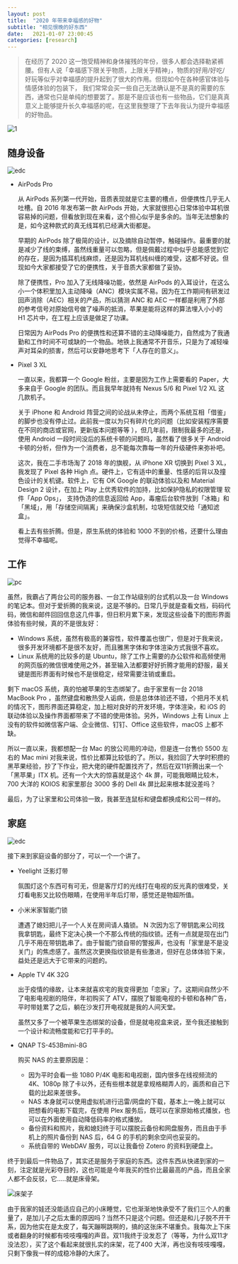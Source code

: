 ```yaml
---
layout: post
title:  "2020 年带来幸福感的好物"
subtitle: "相见恨晚的好东西"
date:   2021-01-07 23:00:45
categories: [research]
---
```



> 在经历了 2020 这一饱受精神和身体摧残的年份，很多人都会选择勒紧裤腰。但有人说「幸福感下限关乎物质，上限关乎精神」，物质的好用/好吃/好玩等似乎对幸福感的提升起到了很大的作用。但现如今在各种感官体验与情感体验的包装下， 我们常常会买一些自己无法确认是不是真的需要的东西，通常也只是单纯的想要罢了。那是不是应该也有一些物品，它们是真真意义上能够提升长久幸福感的呢，在这里我整理了下去年我认为提升幸福感的好物品。

![1](https://i.imgur.com/gpEjQHX.jpg)

## 随身设备

![edc](https://i.imgur.com/llY9tKm.jpg)

- AirPods Pro

  从 AirPods 系列第一代开始，音质表现就是它主要的槽点，但便携性几乎无人吐槽。自 2016 年发布第一款 AirPods 开始，大家就很担心日常体验中耳机很容易掉的问题，但看放到现在来看，这个担心似乎是多余的。当年无法想象的是，如今这种款式的真无线耳机已经满大街都是。

  早期的 AirPods 除了极简的设计，以及摘除自动暂停，触碰操作。最重要的就是减少了线的束缚，虽然线重量可以忽略，但是佩戴过程中似乎总能感觉到它的存在，是因为插耳机线麻烦，还是因为耳机线纠缠的难受，这都不好说。但现如今大家都接受了它的便携性，关于音质大家都做了妥协。

  除了便携性，Pro 加入了无线降噪功能，依然是 AirPods 的入耳设计，在这么小一个体积里加入主动降噪（ANC）模块实属不易。因为在工作期间有研发过回声消除（AEC）相关的产品，所以猜测 ANC 和 AEC 一样都是利用了外部的参考信号对原始信号做了噪声的抵消，苹果是能将这样的算法埋入小小的 H1 芯片中，在工程上应该是做足了功课。

  日常因为 AirPods Pro 的便携性和还算不错的主动降噪能力，自然成为了我通勤和工作时间不可或缺的一个物品。地铁上我通常不开音乐，只是为了减轻噪声对耳朵的损害，然后可以安静地思考下「人存在的意义」。

- Pixel 3 XL

  一直以来，我都算一个 Google 粉丝，主要是因为工作上需要看的 Paper，大多来自于 Google 的团队。而且我早年就持有 Nexus 5/6 和 Pixel 1/2 XL 这几款机子。
  
  关于 iPhone 和 Android 阵营之间的论战从未停止，而两个系统互相「借鉴」的脚步也没有停止过。此前我一度以为只有碎片化的问题（比如安装程序需要在不同的商店或官网，更新版本问题等等 ），但几年前，限制我最多的还是，使用 Android 一段时间没后的系统卡顿的问题吗，虽然看了很多关于 Android 卡顿的分析，但作为一个消费者，总不能每次靠每一年的升级硬件来弥补吧。
  
  这次，我在二手市场淘了 2018 年的旗舰，从 iPhone XR 切换到 Pixel 3 XL，我发现了 Pixel 各种 High 点。硬件上，它有适中的重量、性感的后背以及撞色设计的关机键。软件上，它有 OK Google 的联动体验以及和 Material Design 2 设计，在加上 Play 上优秀软件的加持，比如保护隐私的权限管理 软件「App Ops」， 支持伪造的信息返回给 App，毒瘤后台软件放到「冰箱」和「黑域」，用「存储空间隔离」来确保沙盒机制，垃圾短信就交给「通知滤盒」。
  
  看上去有些折腾。但是，原生系统的体验和 1000 不到的价格，还要什么理由觉得不幸福呢。

## 工作

![pc](https://i.imgur.com/yyeUGvj.jpg)

虽然，我霸占了两台公司的服务器、一台工作站级别的台式机以及一台 Windows 的笔记本。但对于爱折腾的我来说，这是不够的。日常几乎就是查看文档，码码代码，微信和邮件回回信息这几件事，但日积月累下来，发现这些设备下的图形界面体验有些时候，真的不是很友好：

- Windows 系统，虽然有极高的兼容性，软件覆盖也很广，但是对于我来说，很多开发环境都不是很不友好，而且雅黑字体和字体渲染方式我很不喜欢。
- Linux 系统用的比较多的是 Ubuntu，除了工作上需要的办公软件和高频使用的网页版的微信很难使用之外，甚至输入法都要好好折腾才能用的舒服，最关键是图形界面有时候也不是很稳定，经常需要注销或重启。

剩下 macOS 系统，真的怕被苹果的生态绑架了。由于家里有一台 2018 MacBook Pro ，虽然键盘和散热受人诟病，但是总体体验还不错，个把月不关机的情况下，图形界面还算稳定，加上相对良好的开发环境，字体渲染，和 iOS 的联动体验以及操作界面都带来了不错的使用体验。另外，Windows 上有 Linux 上没有的软件如微信客户端、企业微信、钉钉、Office 这些软件，macOS 上都不缺。

所以一直以来，我都想配一台 Mac 的放公司用的冲动，但是连一台售价 5500 左右的 Mac mini 对我来说，性价比都算比较低的了。所以，我捡回了大学时积攒的黑苹果经验，抄了下作业，把大佬的硬件配置找齐了，然后在双11折腾出来一个 「黑苹果」ITX 机。还有一个大大的惊喜就是这个 4k 屏，可能我眼睛比较木， 700 大洋的 KOIOS 和家里那台 3000 多的 Dell 4k 屏比起来根本就没差吗？

最后，为了让家里和公司体验一致，我甚至连鼠标和键盘都换成和公司一样的。

## 家庭

![edc](https://i.imgur.com/n0ICjXZ.jpg)

接下来到家庭设备的部分了，可以一个一个讲了。

- Yeelight 泛影灯带

  氛围灯这个东西可有可无，但是客厅灯的光线打在电视的反光真的很难受，关灯看电影又比较伤眼睛，在使用半年后灯带，感觉还是物超所值。

- 小米米家智能门锁

  遭遇了媳妇把儿子一个人关在房间请人撬锁。 N 次因为忘了带钥匙来公司找我拿钥匙，最终下定决心换一个不那么传统的指纹锁。还有一点就是现在出门几乎不用在带钥匙串了。由于智能门锁自带的警报声，也没有「家里是不是没关门」的焦虑感了。虽然这次更换指纹锁是有些激进，但好在总体体验下来，益处还是远大于它带来的问题的。

- Apple TV 4K 32G

  出于疫情的缘故，让本来就喜欢宅的我变得更加「恋家」了。这期间自然少不了电影电视剧的陪伴，年初购买了 ATV，摆脱了智能电视的卡顿和各种广告，平时带娃累了之后，躺在沙发打开电视就是我的人间天堂。

  虽然又多了一个被苹果生态绑架的设备，但是就电视盒来说，至今我还接触到一个设计和流畅度能和它打平手的。

- QNAP TS-453Bmini-8G

  购买 NAS 的主要原因是：

  - 因为平时会看一些 1080 P/4K 电影和电视剧，国内很多在线视频流的 4K、1080p 除了卡以外，还有些根本就是拿规格糊弄人的，画质和自己下载的比起来差很多。
  - NAS 本身就可以使用虚拟机进行迅雷/网盘的下载，基本上一晚上就可以把想看的电影下载完，在使用 Plex 服务后，既可以在家原始格式播放，也可以在外面使用自动降低码率的格式播放。
  - 备份资料和照片，我和媳妇终于可以摆脱云备份和网盘服务，而且由于手机上的照片备份到 NAS 后，64 G 的手机的剩余空间也妥妥的。
  - 系统自带的 WebDAV 服务，可以让我备份 Zotero 的资料到硬盘上。

终于到最后一件物品了，其实还是服务于家庭的东西。这件东西从快递到家的一刻，注定就是光彩夺目的，这也可能是今年我买的性价比最最高的产品，而且全家人都不会反驳，它.....就是床骨架。

![床架子](https://i.imgur.com/fgNsXdo.jpg)

由于我家的娃还没能适应自己的小床睡觉，它也渐渐地快承受不了我们三个人的重量了，是加儿子之后太重的原因吗？当然不只是这个问题。但还是和儿子脱不开干系，因为他实在是太皮了，每天蹦啊跳啊的，搞的这张床不堪重负。我每次上下床或者翻身的时候都有吱吱嘎嘎的声音。双11我终于没发忍了（等等，为什么双11才没法忍），买了这个看起来就很扎实的床架，花了400 大洋，再也没有吱吱嘎嘎，只剩下像我一样的成稳冷静的大床了。

